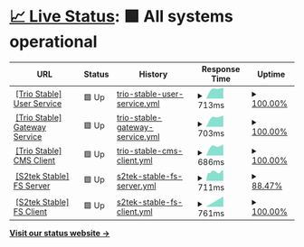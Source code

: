 # [📈 Live Status](https://nguyenvanthi.github.io/uptime): <!--live status--> **🟩 All systems operational**

<!--start: status pages-->
<!-- This summary is generated by Upptime (https://github.com/upptime/upptime) -->
<!-- Do not edit this manually, your changes will be overwritten -->
<!-- prettier-ignore -->
| URL | Status | History | Response Time | Uptime |
| --- | ------ | ------- | ------------- | ------ |
| <img alt="" src="https://icons.duckduckgo.com/ip3/user-service.trio.s2tek.net.ico" height="13"> [[Trio Stable] User Service](https://user-service.trio.s2tek.net/health) | 🟩 Up | [trio-stable-user-service.yml](https://github.com/nguyenvanthi/uptime/commits/HEAD/history/trio-stable-user-service.yml) | <details><summary><img alt="Response time graph" src="./graphs/trio-stable-user-service/response-time-week.png" height="20"> 713ms</summary><br><a href="https://nguyenvanthi.github.io/uptime/history/trio-stable-user-service"><img alt="Response time 713" src="https://img.shields.io/endpoint?url=https%3A%2F%2Fraw.githubusercontent.com%2Fnguyenvanthi%2Fuptime%2FHEAD%2Fapi%2Ftrio-stable-user-service%2Fresponse-time.json"></a><br><a href="https://nguyenvanthi.github.io/uptime/history/trio-stable-user-service"><img alt="24-hour response time 713" src="https://img.shields.io/endpoint?url=https%3A%2F%2Fraw.githubusercontent.com%2Fnguyenvanthi%2Fuptime%2FHEAD%2Fapi%2Ftrio-stable-user-service%2Fresponse-time-day.json"></a><br><a href="https://nguyenvanthi.github.io/uptime/history/trio-stable-user-service"><img alt="7-day response time 713" src="https://img.shields.io/endpoint?url=https%3A%2F%2Fraw.githubusercontent.com%2Fnguyenvanthi%2Fuptime%2FHEAD%2Fapi%2Ftrio-stable-user-service%2Fresponse-time-week.json"></a><br><a href="https://nguyenvanthi.github.io/uptime/history/trio-stable-user-service"><img alt="30-day response time 713" src="https://img.shields.io/endpoint?url=https%3A%2F%2Fraw.githubusercontent.com%2Fnguyenvanthi%2Fuptime%2FHEAD%2Fapi%2Ftrio-stable-user-service%2Fresponse-time-month.json"></a><br><a href="https://nguyenvanthi.github.io/uptime/history/trio-stable-user-service"><img alt="1-year response time 713" src="https://img.shields.io/endpoint?url=https%3A%2F%2Fraw.githubusercontent.com%2Fnguyenvanthi%2Fuptime%2FHEAD%2Fapi%2Ftrio-stable-user-service%2Fresponse-time-year.json"></a></details> | <details><summary><a href="https://nguyenvanthi.github.io/uptime/history/trio-stable-user-service">100.00%</a></summary><a href="https://nguyenvanthi.github.io/uptime/history/trio-stable-user-service"><img alt="All-time uptime 100.00%" src="https://img.shields.io/endpoint?url=https%3A%2F%2Fraw.githubusercontent.com%2Fnguyenvanthi%2Fuptime%2FHEAD%2Fapi%2Ftrio-stable-user-service%2Fuptime.json"></a><br><a href="https://nguyenvanthi.github.io/uptime/history/trio-stable-user-service"><img alt="24-hour uptime 100.00%" src="https://img.shields.io/endpoint?url=https%3A%2F%2Fraw.githubusercontent.com%2Fnguyenvanthi%2Fuptime%2FHEAD%2Fapi%2Ftrio-stable-user-service%2Fuptime-day.json"></a><br><a href="https://nguyenvanthi.github.io/uptime/history/trio-stable-user-service"><img alt="7-day uptime 100.00%" src="https://img.shields.io/endpoint?url=https%3A%2F%2Fraw.githubusercontent.com%2Fnguyenvanthi%2Fuptime%2FHEAD%2Fapi%2Ftrio-stable-user-service%2Fuptime-week.json"></a><br><a href="https://nguyenvanthi.github.io/uptime/history/trio-stable-user-service"><img alt="30-day uptime 100.00%" src="https://img.shields.io/endpoint?url=https%3A%2F%2Fraw.githubusercontent.com%2Fnguyenvanthi%2Fuptime%2FHEAD%2Fapi%2Ftrio-stable-user-service%2Fuptime-month.json"></a><br><a href="https://nguyenvanthi.github.io/uptime/history/trio-stable-user-service"><img alt="1-year uptime 100.00%" src="https://img.shields.io/endpoint?url=https%3A%2F%2Fraw.githubusercontent.com%2Fnguyenvanthi%2Fuptime%2FHEAD%2Fapi%2Ftrio-stable-user-service%2Fuptime-year.json"></a></details>
| <img alt="" src="https://icons.duckduckgo.com/ip3/gateway-service.trio.s2tek.net.ico" height="13"> [[Trio Stable] Gateway Service](https://gateway-service.trio.s2tek.net/health) | 🟩 Up | [trio-stable-gateway-service.yml](https://github.com/nguyenvanthi/uptime/commits/HEAD/history/trio-stable-gateway-service.yml) | <details><summary><img alt="Response time graph" src="./graphs/trio-stable-gateway-service/response-time-week.png" height="20"> 703ms</summary><br><a href="https://nguyenvanthi.github.io/uptime/history/trio-stable-gateway-service"><img alt="Response time 703" src="https://img.shields.io/endpoint?url=https%3A%2F%2Fraw.githubusercontent.com%2Fnguyenvanthi%2Fuptime%2FHEAD%2Fapi%2Ftrio-stable-gateway-service%2Fresponse-time.json"></a><br><a href="https://nguyenvanthi.github.io/uptime/history/trio-stable-gateway-service"><img alt="24-hour response time 703" src="https://img.shields.io/endpoint?url=https%3A%2F%2Fraw.githubusercontent.com%2Fnguyenvanthi%2Fuptime%2FHEAD%2Fapi%2Ftrio-stable-gateway-service%2Fresponse-time-day.json"></a><br><a href="https://nguyenvanthi.github.io/uptime/history/trio-stable-gateway-service"><img alt="7-day response time 703" src="https://img.shields.io/endpoint?url=https%3A%2F%2Fraw.githubusercontent.com%2Fnguyenvanthi%2Fuptime%2FHEAD%2Fapi%2Ftrio-stable-gateway-service%2Fresponse-time-week.json"></a><br><a href="https://nguyenvanthi.github.io/uptime/history/trio-stable-gateway-service"><img alt="30-day response time 703" src="https://img.shields.io/endpoint?url=https%3A%2F%2Fraw.githubusercontent.com%2Fnguyenvanthi%2Fuptime%2FHEAD%2Fapi%2Ftrio-stable-gateway-service%2Fresponse-time-month.json"></a><br><a href="https://nguyenvanthi.github.io/uptime/history/trio-stable-gateway-service"><img alt="1-year response time 703" src="https://img.shields.io/endpoint?url=https%3A%2F%2Fraw.githubusercontent.com%2Fnguyenvanthi%2Fuptime%2FHEAD%2Fapi%2Ftrio-stable-gateway-service%2Fresponse-time-year.json"></a></details> | <details><summary><a href="https://nguyenvanthi.github.io/uptime/history/trio-stable-gateway-service">100.00%</a></summary><a href="https://nguyenvanthi.github.io/uptime/history/trio-stable-gateway-service"><img alt="All-time uptime 100.00%" src="https://img.shields.io/endpoint?url=https%3A%2F%2Fraw.githubusercontent.com%2Fnguyenvanthi%2Fuptime%2FHEAD%2Fapi%2Ftrio-stable-gateway-service%2Fuptime.json"></a><br><a href="https://nguyenvanthi.github.io/uptime/history/trio-stable-gateway-service"><img alt="24-hour uptime 100.00%" src="https://img.shields.io/endpoint?url=https%3A%2F%2Fraw.githubusercontent.com%2Fnguyenvanthi%2Fuptime%2FHEAD%2Fapi%2Ftrio-stable-gateway-service%2Fuptime-day.json"></a><br><a href="https://nguyenvanthi.github.io/uptime/history/trio-stable-gateway-service"><img alt="7-day uptime 100.00%" src="https://img.shields.io/endpoint?url=https%3A%2F%2Fraw.githubusercontent.com%2Fnguyenvanthi%2Fuptime%2FHEAD%2Fapi%2Ftrio-stable-gateway-service%2Fuptime-week.json"></a><br><a href="https://nguyenvanthi.github.io/uptime/history/trio-stable-gateway-service"><img alt="30-day uptime 100.00%" src="https://img.shields.io/endpoint?url=https%3A%2F%2Fraw.githubusercontent.com%2Fnguyenvanthi%2Fuptime%2FHEAD%2Fapi%2Ftrio-stable-gateway-service%2Fuptime-month.json"></a><br><a href="https://nguyenvanthi.github.io/uptime/history/trio-stable-gateway-service"><img alt="1-year uptime 100.00%" src="https://img.shields.io/endpoint?url=https%3A%2F%2Fraw.githubusercontent.com%2Fnguyenvanthi%2Fuptime%2FHEAD%2Fapi%2Ftrio-stable-gateway-service%2Fuptime-year.json"></a></details>
| <img alt="" src="https://icons.duckduckgo.com/ip3/cms-client.trio.s2tek.net.ico" height="13"> [[Trio Stable] CMS Client](https://cms-client.trio.s2tek.net/) | 🟩 Up | [trio-stable-cms-client.yml](https://github.com/nguyenvanthi/uptime/commits/HEAD/history/trio-stable-cms-client.yml) | <details><summary><img alt="Response time graph" src="./graphs/trio-stable-cms-client/response-time-week.png" height="20"> 686ms</summary><br><a href="https://nguyenvanthi.github.io/uptime/history/trio-stable-cms-client"><img alt="Response time 686" src="https://img.shields.io/endpoint?url=https%3A%2F%2Fraw.githubusercontent.com%2Fnguyenvanthi%2Fuptime%2FHEAD%2Fapi%2Ftrio-stable-cms-client%2Fresponse-time.json"></a><br><a href="https://nguyenvanthi.github.io/uptime/history/trio-stable-cms-client"><img alt="24-hour response time 686" src="https://img.shields.io/endpoint?url=https%3A%2F%2Fraw.githubusercontent.com%2Fnguyenvanthi%2Fuptime%2FHEAD%2Fapi%2Ftrio-stable-cms-client%2Fresponse-time-day.json"></a><br><a href="https://nguyenvanthi.github.io/uptime/history/trio-stable-cms-client"><img alt="7-day response time 686" src="https://img.shields.io/endpoint?url=https%3A%2F%2Fraw.githubusercontent.com%2Fnguyenvanthi%2Fuptime%2FHEAD%2Fapi%2Ftrio-stable-cms-client%2Fresponse-time-week.json"></a><br><a href="https://nguyenvanthi.github.io/uptime/history/trio-stable-cms-client"><img alt="30-day response time 686" src="https://img.shields.io/endpoint?url=https%3A%2F%2Fraw.githubusercontent.com%2Fnguyenvanthi%2Fuptime%2FHEAD%2Fapi%2Ftrio-stable-cms-client%2Fresponse-time-month.json"></a><br><a href="https://nguyenvanthi.github.io/uptime/history/trio-stable-cms-client"><img alt="1-year response time 686" src="https://img.shields.io/endpoint?url=https%3A%2F%2Fraw.githubusercontent.com%2Fnguyenvanthi%2Fuptime%2FHEAD%2Fapi%2Ftrio-stable-cms-client%2Fresponse-time-year.json"></a></details> | <details><summary><a href="https://nguyenvanthi.github.io/uptime/history/trio-stable-cms-client">100.00%</a></summary><a href="https://nguyenvanthi.github.io/uptime/history/trio-stable-cms-client"><img alt="All-time uptime 100.00%" src="https://img.shields.io/endpoint?url=https%3A%2F%2Fraw.githubusercontent.com%2Fnguyenvanthi%2Fuptime%2FHEAD%2Fapi%2Ftrio-stable-cms-client%2Fuptime.json"></a><br><a href="https://nguyenvanthi.github.io/uptime/history/trio-stable-cms-client"><img alt="24-hour uptime 100.00%" src="https://img.shields.io/endpoint?url=https%3A%2F%2Fraw.githubusercontent.com%2Fnguyenvanthi%2Fuptime%2FHEAD%2Fapi%2Ftrio-stable-cms-client%2Fuptime-day.json"></a><br><a href="https://nguyenvanthi.github.io/uptime/history/trio-stable-cms-client"><img alt="7-day uptime 100.00%" src="https://img.shields.io/endpoint?url=https%3A%2F%2Fraw.githubusercontent.com%2Fnguyenvanthi%2Fuptime%2FHEAD%2Fapi%2Ftrio-stable-cms-client%2Fuptime-week.json"></a><br><a href="https://nguyenvanthi.github.io/uptime/history/trio-stable-cms-client"><img alt="30-day uptime 100.00%" src="https://img.shields.io/endpoint?url=https%3A%2F%2Fraw.githubusercontent.com%2Fnguyenvanthi%2Fuptime%2FHEAD%2Fapi%2Ftrio-stable-cms-client%2Fuptime-month.json"></a><br><a href="https://nguyenvanthi.github.io/uptime/history/trio-stable-cms-client"><img alt="1-year uptime 100.00%" src="https://img.shields.io/endpoint?url=https%3A%2F%2Fraw.githubusercontent.com%2Fnguyenvanthi%2Fuptime%2FHEAD%2Fapi%2Ftrio-stable-cms-client%2Fuptime-year.json"></a></details>
| <img alt="" src="https://icons.duckduckgo.com/ip3/fishing-card-server.s2tek.net.ico" height="13"> [[S2tek Stable] FS Server](https://fishing-card-server.s2tek.net/health) | 🟩 Up | [s2tek-stable-fs-server.yml](https://github.com/nguyenvanthi/uptime/commits/HEAD/history/s2tek-stable-fs-server.yml) | <details><summary><img alt="Response time graph" src="./graphs/s2tek-stable-fs-server/response-time-week.png" height="20"> 711ms</summary><br><a href="https://nguyenvanthi.github.io/uptime/history/s2tek-stable-fs-server"><img alt="Response time 711" src="https://img.shields.io/endpoint?url=https%3A%2F%2Fraw.githubusercontent.com%2Fnguyenvanthi%2Fuptime%2FHEAD%2Fapi%2Fs2tek-stable-fs-server%2Fresponse-time.json"></a><br><a href="https://nguyenvanthi.github.io/uptime/history/s2tek-stable-fs-server"><img alt="24-hour response time 711" src="https://img.shields.io/endpoint?url=https%3A%2F%2Fraw.githubusercontent.com%2Fnguyenvanthi%2Fuptime%2FHEAD%2Fapi%2Fs2tek-stable-fs-server%2Fresponse-time-day.json"></a><br><a href="https://nguyenvanthi.github.io/uptime/history/s2tek-stable-fs-server"><img alt="7-day response time 711" src="https://img.shields.io/endpoint?url=https%3A%2F%2Fraw.githubusercontent.com%2Fnguyenvanthi%2Fuptime%2FHEAD%2Fapi%2Fs2tek-stable-fs-server%2Fresponse-time-week.json"></a><br><a href="https://nguyenvanthi.github.io/uptime/history/s2tek-stable-fs-server"><img alt="30-day response time 711" src="https://img.shields.io/endpoint?url=https%3A%2F%2Fraw.githubusercontent.com%2Fnguyenvanthi%2Fuptime%2FHEAD%2Fapi%2Fs2tek-stable-fs-server%2Fresponse-time-month.json"></a><br><a href="https://nguyenvanthi.github.io/uptime/history/s2tek-stable-fs-server"><img alt="1-year response time 711" src="https://img.shields.io/endpoint?url=https%3A%2F%2Fraw.githubusercontent.com%2Fnguyenvanthi%2Fuptime%2FHEAD%2Fapi%2Fs2tek-stable-fs-server%2Fresponse-time-year.json"></a></details> | <details><summary><a href="https://nguyenvanthi.github.io/uptime/history/s2tek-stable-fs-server">88.47%</a></summary><a href="https://nguyenvanthi.github.io/uptime/history/s2tek-stable-fs-server"><img alt="All-time uptime 88.47%" src="https://img.shields.io/endpoint?url=https%3A%2F%2Fraw.githubusercontent.com%2Fnguyenvanthi%2Fuptime%2FHEAD%2Fapi%2Fs2tek-stable-fs-server%2Fuptime.json"></a><br><a href="https://nguyenvanthi.github.io/uptime/history/s2tek-stable-fs-server"><img alt="24-hour uptime 88.47%" src="https://img.shields.io/endpoint?url=https%3A%2F%2Fraw.githubusercontent.com%2Fnguyenvanthi%2Fuptime%2FHEAD%2Fapi%2Fs2tek-stable-fs-server%2Fuptime-day.json"></a><br><a href="https://nguyenvanthi.github.io/uptime/history/s2tek-stable-fs-server"><img alt="7-day uptime 88.47%" src="https://img.shields.io/endpoint?url=https%3A%2F%2Fraw.githubusercontent.com%2Fnguyenvanthi%2Fuptime%2FHEAD%2Fapi%2Fs2tek-stable-fs-server%2Fuptime-week.json"></a><br><a href="https://nguyenvanthi.github.io/uptime/history/s2tek-stable-fs-server"><img alt="30-day uptime 88.47%" src="https://img.shields.io/endpoint?url=https%3A%2F%2Fraw.githubusercontent.com%2Fnguyenvanthi%2Fuptime%2FHEAD%2Fapi%2Fs2tek-stable-fs-server%2Fuptime-month.json"></a><br><a href="https://nguyenvanthi.github.io/uptime/history/s2tek-stable-fs-server"><img alt="1-year uptime 88.47%" src="https://img.shields.io/endpoint?url=https%3A%2F%2Fraw.githubusercontent.com%2Fnguyenvanthi%2Fuptime%2FHEAD%2Fapi%2Fs2tek-stable-fs-server%2Fuptime-year.json"></a></details>
| <img alt="" src="https://icons.duckduckgo.com/ip3/fishing-card-client.s2tek.net.ico" height="13"> [[S2tek Stable] FS Client](https://fishing-card-client.s2tek.net) | 🟩 Up | [s2tek-stable-fs-client.yml](https://github.com/nguyenvanthi/uptime/commits/HEAD/history/s2tek-stable-fs-client.yml) | <details><summary><img alt="Response time graph" src="./graphs/s2tek-stable-fs-client/response-time-week.png" height="20"> 761ms</summary><br><a href="https://nguyenvanthi.github.io/uptime/history/s2tek-stable-fs-client"><img alt="Response time 761" src="https://img.shields.io/endpoint?url=https%3A%2F%2Fraw.githubusercontent.com%2Fnguyenvanthi%2Fuptime%2FHEAD%2Fapi%2Fs2tek-stable-fs-client%2Fresponse-time.json"></a><br><a href="https://nguyenvanthi.github.io/uptime/history/s2tek-stable-fs-client"><img alt="24-hour response time 761" src="https://img.shields.io/endpoint?url=https%3A%2F%2Fraw.githubusercontent.com%2Fnguyenvanthi%2Fuptime%2FHEAD%2Fapi%2Fs2tek-stable-fs-client%2Fresponse-time-day.json"></a><br><a href="https://nguyenvanthi.github.io/uptime/history/s2tek-stable-fs-client"><img alt="7-day response time 761" src="https://img.shields.io/endpoint?url=https%3A%2F%2Fraw.githubusercontent.com%2Fnguyenvanthi%2Fuptime%2FHEAD%2Fapi%2Fs2tek-stable-fs-client%2Fresponse-time-week.json"></a><br><a href="https://nguyenvanthi.github.io/uptime/history/s2tek-stable-fs-client"><img alt="30-day response time 761" src="https://img.shields.io/endpoint?url=https%3A%2F%2Fraw.githubusercontent.com%2Fnguyenvanthi%2Fuptime%2FHEAD%2Fapi%2Fs2tek-stable-fs-client%2Fresponse-time-month.json"></a><br><a href="https://nguyenvanthi.github.io/uptime/history/s2tek-stable-fs-client"><img alt="1-year response time 761" src="https://img.shields.io/endpoint?url=https%3A%2F%2Fraw.githubusercontent.com%2Fnguyenvanthi%2Fuptime%2FHEAD%2Fapi%2Fs2tek-stable-fs-client%2Fresponse-time-year.json"></a></details> | <details><summary><a href="https://nguyenvanthi.github.io/uptime/history/s2tek-stable-fs-client">100.00%</a></summary><a href="https://nguyenvanthi.github.io/uptime/history/s2tek-stable-fs-client"><img alt="All-time uptime 100.00%" src="https://img.shields.io/endpoint?url=https%3A%2F%2Fraw.githubusercontent.com%2Fnguyenvanthi%2Fuptime%2FHEAD%2Fapi%2Fs2tek-stable-fs-client%2Fuptime.json"></a><br><a href="https://nguyenvanthi.github.io/uptime/history/s2tek-stable-fs-client"><img alt="24-hour uptime 100.00%" src="https://img.shields.io/endpoint?url=https%3A%2F%2Fraw.githubusercontent.com%2Fnguyenvanthi%2Fuptime%2FHEAD%2Fapi%2Fs2tek-stable-fs-client%2Fuptime-day.json"></a><br><a href="https://nguyenvanthi.github.io/uptime/history/s2tek-stable-fs-client"><img alt="7-day uptime 100.00%" src="https://img.shields.io/endpoint?url=https%3A%2F%2Fraw.githubusercontent.com%2Fnguyenvanthi%2Fuptime%2FHEAD%2Fapi%2Fs2tek-stable-fs-client%2Fuptime-week.json"></a><br><a href="https://nguyenvanthi.github.io/uptime/history/s2tek-stable-fs-client"><img alt="30-day uptime 100.00%" src="https://img.shields.io/endpoint?url=https%3A%2F%2Fraw.githubusercontent.com%2Fnguyenvanthi%2Fuptime%2FHEAD%2Fapi%2Fs2tek-stable-fs-client%2Fuptime-month.json"></a><br><a href="https://nguyenvanthi.github.io/uptime/history/s2tek-stable-fs-client"><img alt="1-year uptime 100.00%" src="https://img.shields.io/endpoint?url=https%3A%2F%2Fraw.githubusercontent.com%2Fnguyenvanthi%2Fuptime%2FHEAD%2Fapi%2Fs2tek-stable-fs-client%2Fuptime-year.json"></a></details>

<!--end: status pages-->

[**Visit our status website →**](https://nguyenvanthi.github.io/uptime)
